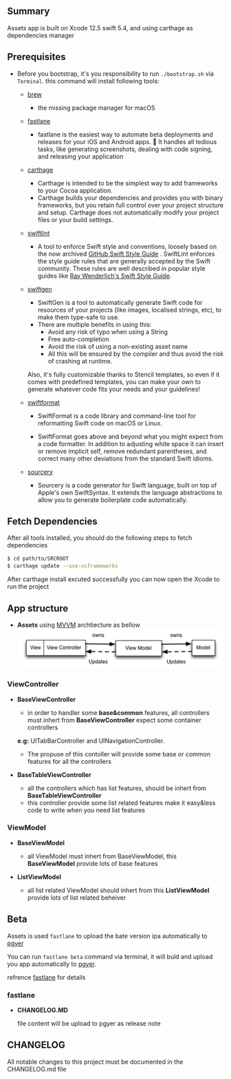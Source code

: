 ## Summary

Assets app is built on Xcode 12.5 swift 5.4, and using carthage as dependencies manager

## Prerequisites

  - Before you bootstrap, it's you responsibility to run `./bootstrap.sh` via `Terminal`. this command will install following tools:
    - [brew](https://brew.sh/)
      - the missing package manager for macOS
    - [fastlane](https://docs.fastlane.tools)
      - fastlane is the easiest way to automate beta deployments and releases for your iOS and Android apps. 🚀 It handles all tedious tasks, like generating screenshots, dealing with code signing, and releasing your application
    - [carthage](https://github.com/Carthage/Carthage)
      - Carthage is intended to be the simplest way to add frameworks to your Cocoa application.
      - Carthage builds your dependencies and provides you with binary frameworks, but you retain full control over your project structure and setup. Carthage does not automatically modify your project files or your build settings.
    - [swiftlint](https://github.com/realm/SwiftLint)
      - A tool to enforce Swift style and conventions, loosely based on the now archived [GitHub Swift Style Guide](https://github.com/github/swift-style-guide) . SwiftLint enforces the style guide rules that are generally accepted by the Swift community. These rules are well described in popular style guides like [Ray Wenderlich's Swift Style Guide](https://github.com/raywenderlich/swift-style-guide).
    - [swiftgen](https://github.com/SwiftGen/SwiftGen)
      - SwiftGen is a tool to automatically generate Swift code for resources of your projects (like images, localised strings, etc), to make them type-safe to use.
      - There are multiple benefits in using this:
        - Avoid any risk of typo when using a String
        - Free auto-completion
        - Avoid the risk of using a non-existing asset name
        - All this will be ensured by the compiler and thus avoid the risk of crashing at runtime.

      Also, it's fully customizable thanks to Stencil templates, so even if it comes with predefined templates, you can make your own to generate whatever code fits your needs and your guidelines!
    - [swiftformat](https://github.com/nicklockwood/SwiftFormat)
      - SwiftFormat is a code library and command-line tool for reformatting Swift code on macOS or Linux.

      - SwiftFormat goes above and beyond what you might expect from a code formatter. In addition to adjusting white space it can insert or remove implicit self, remove redundant parentheses, and correct many other deviations from the standard Swift idioms.
    - [sourcery](https://github.com/krzysztofzablocki/Sourcery)
      - Sourcery is a code generator for Swift language, built on top of Apple's own SwiftSyntax. It extends the language abstractions to allow you to generate boilerplate code automatically.

## Fetch Dependencies
After all tools installed, you should do the following steps to fetch dependencies

```bash
$ cd path/to/SRCROOT
$ carthage update --use-xcframeworks
```
After carthage install excuted successfully you can now open the Xcode to run the project

## App structure
 - **Assets** using [MVVM](https://objccn.io/issue-13-1/) archtiecture as bellow
   ![avatar](archtiecture/mvvm.png)


### ViewController

 - **BaseViewController**
   - in order to handler some **base&common** features, all controllers must inhert from **BaseViewController** expect some container controllers

    **e.g:** UITabBarController and UINavigationController.

   - The propuse of this contoller will provide some base or common features for all the controllers
 - **BaseTableViewController**
   - all the controllers which has list features, should be inhert from **BaseTableViewController**
   - this controller provide some list related features make it easy&less code to write when you need list features

### ViewModel
 - **BaseViewModel**
   - all ViewModel must inhert from BaseViewModel, this **BaseViewModel** provide lots of base features

 - **ListViewModel**
   - all list related ViewModel should inhert from this **ListViewModel** provide
   lots of list related beheiver



## Beta
Assets is used `fastlane` to upload the bate version ipa automatically to [pgyer](https://www.pgyer.com/)

You can run `fastlane beta` command via terminal, it will buld and upload you app automatically to [pgyer](https://www.pgyer.com/).

refrence [fastlane](#fastlane) for details


### fastlane
  - **CHANGELOG.MD**

    file content will be upload to pgyer as release note

## CHANGELOG
  All notable changes to this project must be documented in the CHANGELOG.md file
